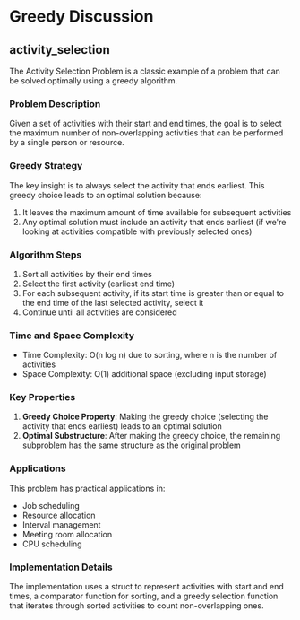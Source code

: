 # Greedy Discussion

## activity_selection

The Activity Selection Problem is a classic example of a problem that can be solved optimally using a greedy algorithm.

### Problem Description

Given a set of activities with their start and end times, the goal is to select the maximum number of non-overlapping activities that can be performed by a single person or resource.

### Greedy Strategy

The key insight is to always select the activity that ends earliest. This greedy choice leads to an optimal solution because:

1. It leaves the maximum amount of time available for subsequent activities
2. Any optimal solution must include an activity that ends earliest (if we're looking at activities compatible with previously selected ones)

### Algorithm Steps

1. Sort all activities by their end times
2. Select the first activity (earliest end time)
3. For each subsequent activity, if its start time is greater than or equal to the end time of the last selected activity, select it
4. Continue until all activities are considered

### Time and Space Complexity

- Time Complexity: O(n log n) due to sorting, where n is the number of activities
- Space Complexity: O(1) additional space (excluding input storage)

### Key Properties

1. **Greedy Choice Property**: Making the greedy choice (selecting the activity that ends earliest) leads to an optimal solution
2. **Optimal Substructure**: After making the greedy choice, the remaining subproblem has the same structure as the original problem

### Applications

This problem has practical applications in:
- Job scheduling
- Resource allocation
- Interval management
- Meeting room allocation
- CPU scheduling

### Implementation Details

The implementation uses a struct to represent activities with start and end times, a comparator function for sorting, and a greedy selection function that iterates through sorted activities to count non-overlapping ones.